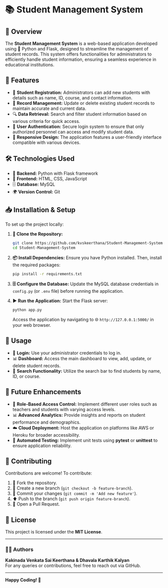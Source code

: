 # 📚 Student Management System

## 🌟 Overview
The **Student Management System** is a web-based application developed using 🐍 Python and Flask, designed to streamline the management of student records. This system offers functionalities for administrators to efficiently handle student information, ensuring a seamless experience in educational institutions.

## 🚀 Features
- 📝 **Student Registration:** Administrators can add new students with details such as name, ID, course, and contact information.
- 🔄 **Record Management:** Update or delete existing student records to maintain accurate and current data.
- 🔍 **Data Retrieval:** Search and filter student information based on various criteria for quick access.
- 🔑 **User Authentication:** Secure login system to ensure that only authorized personnel can access and modify student data.
- 🎨 **Responsive Design:** The application features a user-friendly interface compatible with various devices.

## 🛠 Technologies Used
- 🐍 **Backend:** Python with Flask framework
- 🎨 **Frontend:** HTML, CSS, JavaScript
- 🗄 **Database:** MySQL
- 🌍 **Version Control:** Git

## 📥 Installation & Setup
To set up the project locally:

1. **📂 Clone the Repository:**
   ```bash
   git clone https://github.com/kvskeerthana/Student-Management-System.git
   cd Student-Management-System
   ```

2. **📦 Install Dependencies:**
   Ensure you have Python installed. Then, install the required packages:
   ```bash
   pip install -r requirements.txt
   ```

3. **🗄 Configure the Database:**
   Update the MySQL database credentials in `config.py` (or `.env` file) before running the application.

4. **▶️ Run the Application:**
   Start the Flask server:
   ```bash
   python app.py
   ```
   Access the application by navigating to 🌐 `http://127.0.0.1:5000/` in your web browser.

## 🎯 Usage
- 🔑 **Login:** Use your administrator credentials to log in.
- 📊 **Dashboard:** Access the main dashboard to view, add, update, or delete student records.
- 🔎 **Search Functionality:** Utilize the search bar to find students by name, ID, or course.

## 🔮 Future Enhancements
- 🔐 **Role-Based Access Control:** Implement different user roles such as teachers and students with varying access levels.
- 📊 **Advanced Analytics:** Provide insights and reports on student performance and demographics.
- ☁️ **Cloud Deployment:** Host the application on platforms like AWS or Heroku for broader accessibility.
- 🧪 **Automated Testing:** Implement unit tests using **pytest** or **unittest** to ensure application reliability.

## 🤝 Contributing
Contributions are welcome! To contribute:

1. 🍴 Fork the repository.
2. 🌿 Create a new branch (`git checkout -b feature-branch`).
3. 📝 Commit your changes (`git commit -m 'Add new feature'`).
4. ⬆️ Push to the branch (`git push origin feature-branch`).
5. 🔄 Open a Pull Request.

## 📜 License
This project is licensed under the **MIT License**.

---

### 👩‍💻 Authors
**Kakinada Venkata Sai Keerthana & Dhavala Karthik Kalyan**  
For any queries or contributions, feel free to reach out via GitHub.

---

**Happy Coding! 🚀**
